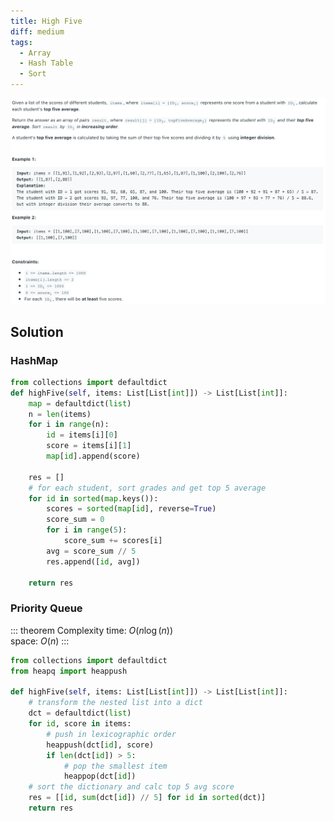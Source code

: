 ```yaml
---
title: High Five
diff: medium
tags:
  - Array
  - Hash Table
  - Sort
---
```


<img class="medium-zoom" src="/algo/high-five.png" alt="https://leetcode.com/problems/high-five">

## Solution

### HashMap

```py
from collections import defaultdict
def highFive(self, items: List[List[int]]) -> List[List[int]]:
    map = defaultdict(list)
    n = len(items)
    for i in range(n):
        id = items[i][0]
        score = items[i][1]
        map[id].append(score)
    
    res = []
    # for each student, sort grades and get top 5 average
    for id in sorted(map.keys()):
        scores = sorted(map[id], reverse=True)
        score_sum = 0
        for i in range(5):
            score_sum += scores[i]
        avg = score_sum // 5
        res.append([id, avg])
    
    return res
```

### Priority Queue

::: theorem Complexity
time: $O(n\log(n))$  
space: $O(n)$
:::

```py
from collections import defaultdict
from heapq import heappush

def highFive(self, items: List[List[int]]) -> List[List[int]]:
    # transform the nested list into a dict
    dct = defaultdict(list)
    for id, score in items:
        # push in lexicographic order
        heappush(dct[id], score)
        if len(dct[id]) > 5:
            # pop the smallest item
            heappop(dct[id])
    # sort the dictionary and calc top 5 avg score
    res = [[id, sum(dct[id]) // 5] for id in sorted(dct)]
    return res
```
